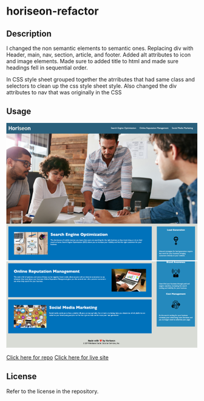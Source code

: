 # horiseon-refactor

## Description

I changed the non semantic elements to semantic ones. Replacing div with Header, main, nav, section, article, and footer. Added alt attributes to icon and image elements. Made sure to added title to html and made sure headings fell in sequential order.

In CSS style sheet grouped together the atrributes that had same class and selectors to clean up the css style sheet style. Also changed the div attributes to nav that was originally in the CSS

## Usage 

<img src="https://github.com/jtpham13/horiseon-refactor/blob/main/assets/images/screenshot1.png"/>
<img src="https://github.com/jtpham13/horiseon-refactor/blob/main/assets/images/screenshot3.png"/>


[Click here for repo](https://github.com/jtpham13/horiseon-refactor)
[Click here for live site](https://jtpham13.github.io/horiseon-refactor/)


## License

Refer to the license in the repository.

